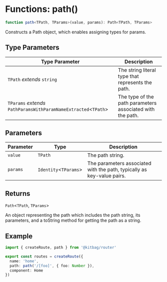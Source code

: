 # Functions: path()

```ts
function path<TPath, TParams>(value, params): Path<TPath, TParams>
```

Constructs a Path object, which enables assigning types for params.

## Type Parameters

| Type Parameter | Description |
| ------ | ------ |
| `TPath` *extends* `string` | The string literal type that represents the path. |
| `TParams` *extends* `PathParamsWithParamNameExtracted`\<`TPath`\> | The type of the path parameters associated with the path. |

## Parameters

| Parameter | Type | Description |
| ------ | ------ | ------ |
| `value` | `TPath` | The path string. |
| `params` | `Identity`\<`TParams`\> | The parameters associated with the path, typically as key-value pairs. |

## Returns

`Path`\<`TPath`, `TParams`\>

An object representing the path which includes the path string, its parameters,
         and a toString method for getting the path as a string.

## Example

```ts
import { createRoute, path } from '@kitbag/router'

export const routes = createRoute({
  name: 'home',
  path: path('/[foo]', { foo: Number }),
  component: Home
})
```
